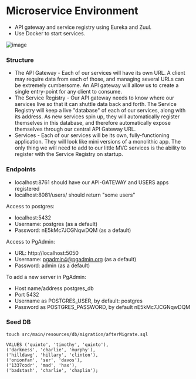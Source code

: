 # Microservice Environment


- API gateway and service registry using Eureka and Zuul.
- Use Docker to start services.

![image](https://user-images.githubusercontent.com/49173138/115921903-c501ef80-a441-11eb-987a-2ab4e4e75e0d.png)

### Structure


- The API Gateway - Each of our services will have its own URL. A client may require data from each of those, and managing several URLs can be extremely cumbersome. An API gateway will allow us to create a single entry-point for any client to consume.
- The Service Registry - Our API gateway needs to know where our services live so that it can shuttle data back and forth. The Service Registry will keep a live "database" of each of our services, along with its address. As new services spin up, they will automatically register themselves in this database, and therefore automatically expose themselves through our central API Gateway URL.
- Services - Each of our services will be its own, fully-functioning application. They will look like mini versions of a monolithic app. The only thing we will need to add to our little MVC services is the ability to register with the Service Registry on startup.

### Endpoints

- localhost:8761 should have our API-GATEWAY and USERS apps registered
- localhost:8081/users/ should return "some users"

Access to postgres:

- localhost:5432
- Username: postgres (as a default)
- Password: nE5kMc7JCGNqwDQM (as a default)

Access to PgAdmin:

- URL: http://localhost:5050
- Username: pgadmin4@pgadmin.org (as a default)
- Password: admin (as a default)

To add a new server in PgAdmin:

- Host name/address postgres_db
- Port 5432
- Username as POSTGRES_USER, by default: postgres
- Password as POSTGRES_PASSWORD, by default nE5kMc7JCGNqwDQM

### Seed DB

```touch src/main/resources/db/migration/afterMigrate.sql```

```INSERT INTO users(user_name, first_name, last_name)
VALUES ('quinto', 'timothy', 'quinto'),
('darkness', 'charlie', 'murphy'),
('hilldawg', 'hillary', 'clinton'),
('onionfan', 'ser', 'davos'),
('1337codr', 'mad', 'hax'),
('badstash', 'charlie', 'chaplin');
```

